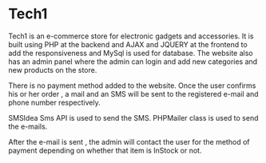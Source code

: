 # Tech1
Tech1 is an e-commerce store for electronic gadgets and accessories. 
It is built using PHP at the backend and AJAX and JQUERY at the frontend to add the responsiveness and MySql is used for database.
The website also has an admin panel where the admin can login and add new categories and new products on the store.

There is no payment method added to the website. Once the user confirms his or her order , a mail and an SMS will be sent to the registered 
e-mail and phone number respectively.

SMSIdea Sms API is used to send the SMS.
PHPMailer class is used to send the e-mails.

After the e-mail is sent , the admin will contact the user for the method of payment depending on whether that item is InStock or not.
